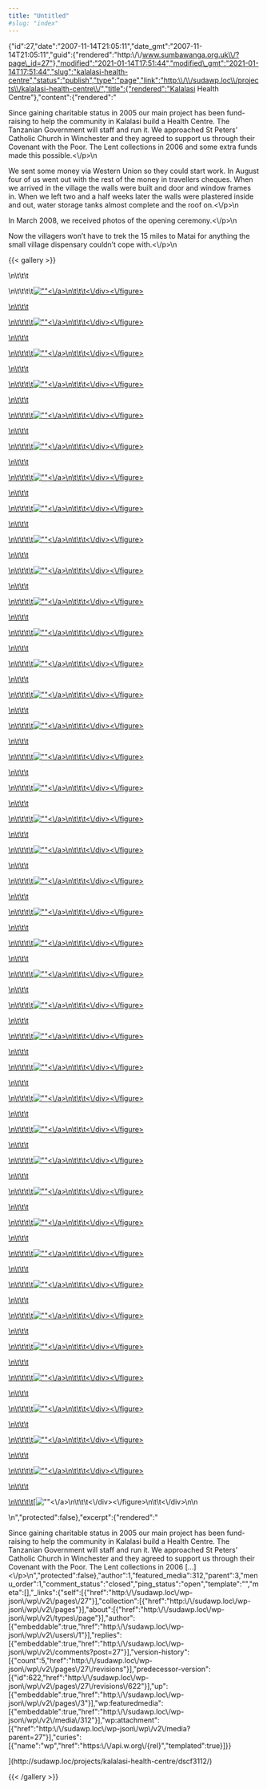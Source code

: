 ```yaml
---
title: "Untitled"
#slug: "index"
---
```


{"id":27,"date":"2007-11-14T21:05:11","date\_gmt":"2007-11-14T21:05:11","guid":{"rendered":"http:\\/\\/www.sumbawanga.org.uk\\/?page\_id=27"},"modified":"2021-01-14T17:51:44","modified\_gmt":"2021-01-14T17:51:44","slug":"kalalasi-health-centre","status":"publish","type":"page","link":"http:\\/\\/sudawp.loc\\/projects\\/kalalasi-health-centre\\/","title":{"rendered":"Kalalasi Health Centre"},"content":{"rendered":"

Since gaining charitable status in 2005 our main project has been fund-raising to help the community in Kalalasi build a Health Centre. The Tanzanian Government will staff and run it. We approached St Peters’ Catholic Church in Winchester and they agreed to support us through their Covenant with the Poor. The Lent collections in 2006 and some extra funds made this possible.<\\/p>\\n

We sent some money via Western Union so they could start work. In August four of us went out with the rest of the money in travellers cheques. When we arrived in the village the walls were built and door and window frames in. When we left two and a half weeks later the walls were plastered inside and out, water storage tanks almost complete and the roof on.<\\/p>\\n

In March 2008, we received photos of the opening ceremony.<\\/p>\\n

Now the villagers won’t have to trek the 15 miles to Matai for anything the small village dispensary couldn’t cope with.<\\/p>\\n

{{< gallery >}}


\\n\\t\\t\\t

\\n\\t\\t\\t\\t[![\"\"](\"http:\/\/sudawp.loc\/wp-content\/2007\/11\/Davinder1378-150x150.jpg\")<\\/a>\\n\\t\\t\\t<\\/div><\\/figure>](http:\/\/sudawp.loc\/projects\/kalalasi-health-centre\/davinder1378\/)

[\\n\\t\\t\\t](http:\/\/sudawp.loc\/projects\/kalalasi-health-centre\/davinder1378\/)

[\\n\\t\\t\\t\\t](http:\/\/sudawp.loc\/projects\/kalalasi-health-centre\/davinder1378\/)[![\"\"](\"http:\/\/sudawp.loc\/wp-content\/2007\/11\/Davinder1387-150x150.jpg\")<\\/a>\\n\\t\\t\\t<\\/div><\\/figure>](http:\/\/sudawp.loc\/projects\/kalalasi-health-centre\/davinder1387\/)

[\\n\\t\\t\\t](http:\/\/sudawp.loc\/projects\/kalalasi-health-centre\/davinder1387\/)

[\\n\\t\\t\\t\\t](http:\/\/sudawp.loc\/projects\/kalalasi-health-centre\/davinder1387\/)[![\"\"](\"http:\/\/sudawp.loc\/wp-content\/2007\/11\/Davinder1443-150x150.jpg\")<\\/a>\\n\\t\\t\\t<\\/div><\\/figure>](http:\/\/sudawp.loc\/projects\/kalalasi-health-centre\/davinder1443\/)

[\\n\\t\\t\\t](http:\/\/sudawp.loc\/projects\/kalalasi-health-centre\/davinder1443\/)

[\\n\\t\\t\\t\\t](http:\/\/sudawp.loc\/projects\/kalalasi-health-centre\/davinder1443\/)[![\"\"](\"http:\/\/sudawp.loc\/wp-content\/2007\/11\/Davinder1444-150x150.jpg\")<\\/a>\\n\\t\\t\\t<\\/div><\\/figure>](http:\/\/sudawp.loc\/projects\/kalalasi-health-centre\/davinder1444\/)

[\\n\\t\\t\\t](http:\/\/sudawp.loc\/projects\/kalalasi-health-centre\/davinder1444\/)

[\\n\\t\\t\\t\\t](http:\/\/sudawp.loc\/projects\/kalalasi-health-centre\/davinder1444\/)[![\"\"](\"http:\/\/sudawp.loc\/wp-content\/2007\/11\/Davinder1447-150x150.jpg\")<\\/a>\\n\\t\\t\\t<\\/div><\\/figure>](http:\/\/sudawp.loc\/projects\/kalalasi-health-centre\/davinder1447\/)

[\\n\\t\\t\\t](http:\/\/sudawp.loc\/projects\/kalalasi-health-centre\/davinder1447\/)

[\\n\\t\\t\\t\\t](http:\/\/sudawp.loc\/projects\/kalalasi-health-centre\/davinder1447\/)[![\"\"](\"http:\/\/sudawp.loc\/wp-content\/2007\/11\/Davinder1478-150x150.jpg\")<\\/a>\\n\\t\\t\\t<\\/div><\\/figure>](http:\/\/sudawp.loc\/projects\/kalalasi-health-centre\/davinder1478\/)

[\\n\\t\\t\\t](http:\/\/sudawp.loc\/projects\/kalalasi-health-centre\/davinder1478\/)

[\\n\\t\\t\\t\\t](http:\/\/sudawp.loc\/projects\/kalalasi-health-centre\/davinder1478\/)[![\"\"](\"http:\/\/sudawp.loc\/wp-content\/2007\/11\/Davinder1481-150x150.jpg\")<\\/a>\\n\\t\\t\\t<\\/div><\\/figure>](http:\/\/sudawp.loc\/projects\/kalalasi-health-centre\/davinder1481\/)

[\\n\\t\\t\\t](http:\/\/sudawp.loc\/projects\/kalalasi-health-centre\/davinder1481\/)

[\\n\\t\\t\\t\\t](http:\/\/sudawp.loc\/projects\/kalalasi-health-centre\/davinder1481\/)[![\"\"](\"http:\/\/sudawp.loc\/wp-content\/2007\/11\/Davinder1496-150x150.jpg\")<\\/a>\\n\\t\\t\\t<\\/div><\\/figure>](http:\/\/sudawp.loc\/projects\/kalalasi-health-centre\/davinder1496\/)

[\\n\\t\\t\\t](http:\/\/sudawp.loc\/projects\/kalalasi-health-centre\/davinder1496\/)

[\\n\\t\\t\\t\\t](http:\/\/sudawp.loc\/projects\/kalalasi-health-centre\/davinder1496\/)[![\"\"](\"http:\/\/sudawp.loc\/wp-content\/2007\/11\/Davinder1497-150x150.jpg\")<\\/a>\\n\\t\\t\\t<\\/div><\\/figure>](http:\/\/sudawp.loc\/projects\/kalalasi-health-centre\/davinder1497\/)

[\\n\\t\\t\\t](http:\/\/sudawp.loc\/projects\/kalalasi-health-centre\/davinder1497\/)

[\\n\\t\\t\\t\\t](http:\/\/sudawp.loc\/projects\/kalalasi-health-centre\/davinder1497\/)[![\"\"](\"http:\/\/sudawp.loc\/wp-content\/2007\/11\/Davinder1502-150x150.jpg\")<\\/a>\\n\\t\\t\\t<\\/div><\\/figure>](http:\/\/sudawp.loc\/projects\/kalalasi-health-centre\/davinder1502\/)

[\\n\\t\\t\\t](http:\/\/sudawp.loc\/projects\/kalalasi-health-centre\/davinder1502\/)

[\\n\\t\\t\\t\\t](http:\/\/sudawp.loc\/projects\/kalalasi-health-centre\/davinder1502\/)[![\"\"](\"http:\/\/sudawp.loc\/wp-content\/2007\/11\/Davinder1523-150x150.jpg\")<\\/a>\\n\\t\\t\\t<\\/div><\\/figure>](http:\/\/sudawp.loc\/projects\/kalalasi-health-centre\/davinder1523\/)

[\\n\\t\\t\\t](http:\/\/sudawp.loc\/projects\/kalalasi-health-centre\/davinder1523\/)

[\\n\\t\\t\\t\\t](http:\/\/sudawp.loc\/projects\/kalalasi-health-centre\/davinder1523\/)[![\"\"](\"http:\/\/sudawp.loc\/wp-content\/2007\/11\/Davinder1529-150x150.jpg\")<\\/a>\\n\\t\\t\\t<\\/div><\\/figure>](http:\/\/sudawp.loc\/projects\/kalalasi-health-centre\/davinder1529\/)

[\\n\\t\\t\\t](http:\/\/sudawp.loc\/projects\/kalalasi-health-centre\/davinder1529\/)

[\\n\\t\\t\\t\\t](http:\/\/sudawp.loc\/projects\/kalalasi-health-centre\/davinder1529\/)[![\"\"](\"http:\/\/sudawp.loc\/wp-content\/2007\/11\/Davinder1530-150x150.jpg\")<\\/a>\\n\\t\\t\\t<\\/div><\\/figure>](http:\/\/sudawp.loc\/projects\/kalalasi-health-centre\/davinder1530\/)

[\\n\\t\\t\\t](http:\/\/sudawp.loc\/projects\/kalalasi-health-centre\/davinder1530\/)

[\\n\\t\\t\\t\\t](http:\/\/sudawp.loc\/projects\/kalalasi-health-centre\/davinder1530\/)[![\"\"](\"http:\/\/sudawp.loc\/wp-content\/2007\/11\/Davinder1531-150x150.jpg\")<\\/a>\\n\\t\\t\\t<\\/div><\\/figure>](http:\/\/sudawp.loc\/projects\/kalalasi-health-centre\/davinder1531\/)

[\\n\\t\\t\\t](http:\/\/sudawp.loc\/projects\/kalalasi-health-centre\/davinder1531\/)

[\\n\\t\\t\\t\\t](http:\/\/sudawp.loc\/projects\/kalalasi-health-centre\/davinder1531\/)[![\"\"](\"http:\/\/sudawp.loc\/wp-content\/2007\/11\/Davinder1534-150x150.jpg\")<\\/a>\\n\\t\\t\\t<\\/div><\\/figure>](http:\/\/sudawp.loc\/projects\/kalalasi-health-centre\/davinder1534\/)

[\\n\\t\\t\\t](http:\/\/sudawp.loc\/projects\/kalalasi-health-centre\/davinder1534\/)

[\\n\\t\\t\\t\\t](http:\/\/sudawp.loc\/projects\/kalalasi-health-centre\/davinder1534\/)[![\"\"](\"http:\/\/sudawp.loc\/wp-content\/2007\/11\/Davinder1538-150x150.jpg\")<\\/a>\\n\\t\\t\\t<\\/div><\\/figure>](http:\/\/sudawp.loc\/projects\/kalalasi-health-centre\/davinder1538\/)

[\\n\\t\\t\\t](http:\/\/sudawp.loc\/projects\/kalalasi-health-centre\/davinder1538\/)

[\\n\\t\\t\\t\\t](http:\/\/sudawp.loc\/projects\/kalalasi-health-centre\/davinder1538\/)[![\"\"](\"http:\/\/sudawp.loc\/wp-content\/2007\/11\/Davinder1551-150x150.jpg\")<\\/a>\\n\\t\\t\\t<\\/div><\\/figure>](http:\/\/sudawp.loc\/projects\/kalalasi-health-centre\/davinder1551\/)

[\\n\\t\\t\\t](http:\/\/sudawp.loc\/projects\/kalalasi-health-centre\/davinder1551\/)

[\\n\\t\\t\\t\\t](http:\/\/sudawp.loc\/projects\/kalalasi-health-centre\/davinder1551\/)[![\"\"](\"http:\/\/sudawp.loc\/wp-content\/2007\/11\/Davinder1571-150x150.jpg\")<\\/a>\\n\\t\\t\\t<\\/div><\\/figure>](http:\/\/sudawp.loc\/projects\/kalalasi-health-centre\/davinder1571\/)

[\\n\\t\\t\\t](http:\/\/sudawp.loc\/projects\/kalalasi-health-centre\/davinder1571\/)

[\\n\\t\\t\\t\\t](http:\/\/sudawp.loc\/projects\/kalalasi-health-centre\/davinder1571\/)[![\"\"](\"http:\/\/sudawp.loc\/wp-content\/2007\/11\/Davinder1586-150x150.jpg\")<\\/a>\\n\\t\\t\\t<\\/div><\\/figure>](http:\/\/sudawp.loc\/projects\/kalalasi-health-centre\/davinder1586\/)

[\\n\\t\\t\\t](http:\/\/sudawp.loc\/projects\/kalalasi-health-centre\/davinder1586\/)

[\\n\\t\\t\\t\\t](http:\/\/sudawp.loc\/projects\/kalalasi-health-centre\/davinder1586\/)[![\"\"](\"http:\/\/sudawp.loc\/wp-content\/2007\/11\/Davinder1608-150x150.jpg\")<\\/a>\\n\\t\\t\\t<\\/div><\\/figure>](http:\/\/sudawp.loc\/projects\/kalalasi-health-centre\/davinder1608\/)

[\\n\\t\\t\\t](http:\/\/sudawp.loc\/projects\/kalalasi-health-centre\/davinder1608\/)

[\\n\\t\\t\\t\\t](http:\/\/sudawp.loc\/projects\/kalalasi-health-centre\/davinder1608\/)[![\"\"](\"http:\/\/sudawp.loc\/wp-content\/2007\/11\/Davinder1664-150x150.jpg\")<\\/a>\\n\\t\\t\\t<\\/div><\\/figure>](http:\/\/sudawp.loc\/projects\/kalalasi-health-centre\/davinder1664\/)

[\\n\\t\\t\\t](http:\/\/sudawp.loc\/projects\/kalalasi-health-centre\/davinder1664\/)

[\\n\\t\\t\\t\\t](http:\/\/sudawp.loc\/projects\/kalalasi-health-centre\/davinder1664\/)[![\"\"](\"http:\/\/sudawp.loc\/wp-content\/2007\/11\/Davinder1665-150x150.jpg\")<\\/a>\\n\\t\\t\\t<\\/div><\\/figure>](http:\/\/sudawp.loc\/projects\/kalalasi-health-centre\/davinder1665\/)

[\\n\\t\\t\\t](http:\/\/sudawp.loc\/projects\/kalalasi-health-centre\/davinder1665\/)

[\\n\\t\\t\\t\\t](http:\/\/sudawp.loc\/projects\/kalalasi-health-centre\/davinder1665\/)[![\"\"](\"http:\/\/sudawp.loc\/wp-content\/2007\/11\/Davinder1696-150x150.jpg\")<\\/a>\\n\\t\\t\\t<\\/div><\\/figure>](http:\/\/sudawp.loc\/projects\/kalalasi-health-centre\/davinder1696\/)

[\\n\\t\\t\\t](http:\/\/sudawp.loc\/projects\/kalalasi-health-centre\/davinder1696\/)

[\\n\\t\\t\\t\\t](http:\/\/sudawp.loc\/projects\/kalalasi-health-centre\/davinder1696\/)[![\"\"](\"http:\/\/sudawp.loc\/wp-content\/2007\/11\/Davinder1700-150x150.jpg\")<\\/a>\\n\\t\\t\\t<\\/div><\\/figure>](http:\/\/sudawp.loc\/projects\/kalalasi-health-centre\/davinder1700\/)

[\\n\\t\\t\\t](http:\/\/sudawp.loc\/projects\/kalalasi-health-centre\/davinder1700\/)

[\\n\\t\\t\\t\\t](http:\/\/sudawp.loc\/projects\/kalalasi-health-centre\/davinder1700\/)[![\"\"](\"http:\/\/sudawp.loc\/wp-content\/2007\/11\/DSCF3042-150x150.jpg\")<\\/a>\\n\\t\\t\\t<\\/div><\\/figure>](http:\/\/sudawp.loc\/projects\/kalalasi-health-centre\/dscf3042\/)

[\\n\\t\\t\\t](http:\/\/sudawp.loc\/projects\/kalalasi-health-centre\/dscf3042\/)

[\\n\\t\\t\\t\\t](http:\/\/sudawp.loc\/projects\/kalalasi-health-centre\/dscf3042\/)[![\"\"](\"http:\/\/sudawp.loc\/wp-content\/2007\/11\/DSCF3046-150x150.jpg\")<\\/a>\\n\\t\\t\\t<\\/div><\\/figure>](http:\/\/sudawp.loc\/projects\/kalalasi-health-centre\/dscf3046\/)

[\\n\\t\\t\\t](http:\/\/sudawp.loc\/projects\/kalalasi-health-centre\/dscf3046\/)

[\\n\\t\\t\\t\\t](http:\/\/sudawp.loc\/projects\/kalalasi-health-centre\/dscf3046\/)[![\"\"](\"http:\/\/sudawp.loc\/wp-content\/2007\/11\/DSCF3049-150x150.jpg\")<\\/a>\\n\\t\\t\\t<\\/div><\\/figure>](http:\/\/sudawp.loc\/projects\/kalalasi-health-centre\/dscf3049\/)

[\\n\\t\\t\\t](http:\/\/sudawp.loc\/projects\/kalalasi-health-centre\/dscf3049\/)

[\\n\\t\\t\\t\\t](http:\/\/sudawp.loc\/projects\/kalalasi-health-centre\/dscf3049\/)[![\"\"](\"http:\/\/sudawp.loc\/wp-content\/2007\/11\/DSCF3051-150x150.jpg\")<\\/a>\\n\\t\\t\\t<\\/div><\\/figure>](http:\/\/sudawp.loc\/projects\/kalalasi-health-centre\/dscf3051\/)

[\\n\\t\\t\\t](http:\/\/sudawp.loc\/projects\/kalalasi-health-centre\/dscf3051\/)

[\\n\\t\\t\\t\\t](http:\/\/sudawp.loc\/projects\/kalalasi-health-centre\/dscf3051\/)[![\"\"](\"http:\/\/sudawp.loc\/wp-content\/2007\/11\/DSCF3052-150x150.jpg\")<\\/a>\\n\\t\\t\\t<\\/div><\\/figure>](http:\/\/sudawp.loc\/projects\/kalalasi-health-centre\/dscf3052\/)

[\\n\\t\\t\\t](http:\/\/sudawp.loc\/projects\/kalalasi-health-centre\/dscf3052\/)

[\\n\\t\\t\\t\\t](http:\/\/sudawp.loc\/projects\/kalalasi-health-centre\/dscf3052\/)[![\"\"](\"http:\/\/sudawp.loc\/wp-content\/2007\/11\/DSCF3053-150x150.jpg\")<\\/a>\\n\\t\\t\\t<\\/div><\\/figure>](http:\/\/sudawp.loc\/projects\/kalalasi-health-centre\/dscf3053\/)

[\\n\\t\\t\\t](http:\/\/sudawp.loc\/projects\/kalalasi-health-centre\/dscf3053\/)

[\\n\\t\\t\\t\\t](http:\/\/sudawp.loc\/projects\/kalalasi-health-centre\/dscf3053\/)[![\"\"](\"http:\/\/sudawp.loc\/wp-content\/2007\/11\/DSCF3054-150x150.jpg\")<\\/a>\\n\\t\\t\\t<\\/div><\\/figure>](http:\/\/sudawp.loc\/projects\/kalalasi-health-centre\/dscf3054\/)

[\\n\\t\\t\\t](http:\/\/sudawp.loc\/projects\/kalalasi-health-centre\/dscf3054\/)

[\\n\\t\\t\\t\\t](http:\/\/sudawp.loc\/projects\/kalalasi-health-centre\/dscf3054\/)[![\"\"](\"http:\/\/sudawp.loc\/wp-content\/2007\/11\/DSCF3055-150x150.jpg\")<\\/a>\\n\\t\\t\\t<\\/div><\\/figure>](http:\/\/sudawp.loc\/projects\/kalalasi-health-centre\/dscf3055\/)

[\\n\\t\\t\\t](http:\/\/sudawp.loc\/projects\/kalalasi-health-centre\/dscf3055\/)

[\\n\\t\\t\\t\\t](http:\/\/sudawp.loc\/projects\/kalalasi-health-centre\/dscf3055\/)[![\"\"](\"http:\/\/sudawp.loc\/wp-content\/2007\/11\/DSCF3059-150x150.jpg\")<\\/a>\\n\\t\\t\\t<\\/div><\\/figure>](http:\/\/sudawp.loc\/projects\/kalalasi-health-centre\/dscf3059\/)

[\\n\\t\\t\\t](http:\/\/sudawp.loc\/projects\/kalalasi-health-centre\/dscf3059\/)

[\\n\\t\\t\\t\\t](http:\/\/sudawp.loc\/projects\/kalalasi-health-centre\/dscf3059\/)[![\"\"](\"http:\/\/sudawp.loc\/wp-content\/2007\/11\/DSCF3067-150x150.jpg\")<\\/a>\\n\\t\\t\\t<\\/div><\\/figure>](http:\/\/sudawp.loc\/projects\/kalalasi-health-centre\/dscf3067\/)

[\\n\\t\\t\\t](http:\/\/sudawp.loc\/projects\/kalalasi-health-centre\/dscf3067\/)

[\\n\\t\\t\\t\\t](http:\/\/sudawp.loc\/projects\/kalalasi-health-centre\/dscf3067\/)[![\"\"](\"http:\/\/sudawp.loc\/wp-content\/2007\/11\/DSCF3077-150x150.jpg\")<\\/a>\\n\\t\\t\\t<\\/div><\\/figure>](http:\/\/sudawp.loc\/projects\/kalalasi-health-centre\/dscf3077\/)

[\\n\\t\\t\\t](http:\/\/sudawp.loc\/projects\/kalalasi-health-centre\/dscf3077\/)

[\\n\\t\\t\\t\\t](http:\/\/sudawp.loc\/projects\/kalalasi-health-centre\/dscf3077\/)[![\"\"](\"http:\/\/sudawp.loc\/wp-content\/2007\/11\/DSCF3081-150x150.jpg\")<\\/a>\\n\\t\\t\\t<\\/div><\\/figure>](http:\/\/sudawp.loc\/projects\/kalalasi-health-centre\/dscf3081\/)

[\\n\\t\\t\\t](http:\/\/sudawp.loc\/projects\/kalalasi-health-centre\/dscf3081\/)

[\\n\\t\\t\\t\\t](http:\/\/sudawp.loc\/projects\/kalalasi-health-centre\/dscf3081\/)[![\"\"](\"http:\/\/sudawp.loc\/wp-content\/2007\/11\/DSCF3085-150x150.jpg\")<\\/a>\\n\\t\\t\\t<\\/div><\\/figure>](http:\/\/sudawp.loc\/projects\/kalalasi-health-centre\/dscf3085\/)

[\\n\\t\\t\\t](http:\/\/sudawp.loc\/projects\/kalalasi-health-centre\/dscf3085\/)

[\\n\\t\\t\\t\\t](http:\/\/sudawp.loc\/projects\/kalalasi-health-centre\/dscf3085\/)[![\"\"](\"http:\/\/sudawp.loc\/wp-content\/2007\/11\/DSCF3089-150x150.jpg\")<\\/a>\\n\\t\\t\\t<\\/div><\\/figure>](http:\/\/sudawp.loc\/projects\/kalalasi-health-centre\/dscf3089\/)

[\\n\\t\\t\\t](http:\/\/sudawp.loc\/projects\/kalalasi-health-centre\/dscf3089\/)

[\\n\\t\\t\\t\\t](http:\/\/sudawp.loc\/projects\/kalalasi-health-centre\/dscf3089\/)[![\"\"](\"http:\/\/sudawp.loc\/wp-content\/2007\/11\/DSCF3106-150x150.jpg\")<\\/a>\\n\\t\\t\\t<\\/div><\\/figure>](http:\/\/sudawp.loc\/projects\/kalalasi-health-centre\/dscf3106\/)

[\\n\\t\\t\\t](http:\/\/sudawp.loc\/projects\/kalalasi-health-centre\/dscf3106\/)

[\\n\\t\\t\\t\\t](http:\/\/sudawp.loc\/projects\/kalalasi-health-centre\/dscf3106\/)[![\"\"](\"http:\/\/sudawp.loc\/wp-content\/2007\/11\/DSCF3112-150x150.jpg\")<\\/a>\\n\\t\\t\\t<\\/div><\\/figure>\\n\\t\\t<\\/div>\\n\\n

\\n","protected":false},"excerpt":{"rendered":"

Since gaining charitable status in 2005 our main project has been fund-raising to help the community in Kalalasi build a Health Centre. The Tanzanian Government will staff and run it. We approached St Peters’ Catholic Church in Winchester and they agreed to support us through their Covenant with the Poor. The Lent collections in 2006 \[…\]<\\/p>\\n","protected":false},"author":1,"featured\_media":312,"parent":3,"menu\_order":1,"comment\_status":"closed","ping\_status":"open","template":"","meta":\[\],"\_links":{"self":\[{"href":"http:\\/\\/sudawp.loc\\/wp-json\\/wp\\/v2\\/pages\\/27"}\],"collection":\[{"href":"http:\\/\\/sudawp.loc\\/wp-json\\/wp\\/v2\\/pages"}\],"about":\[{"href":"http:\\/\\/sudawp.loc\\/wp-json\\/wp\\/v2\\/types\\/page"}\],"author":\[{"embeddable":true,"href":"http:\\/\\/sudawp.loc\\/wp-json\\/wp\\/v2\\/users\\/1"}\],"replies":\[{"embeddable":true,"href":"http:\\/\\/sudawp.loc\\/wp-json\\/wp\\/v2\\/comments?post=27"}\],"version-history":\[{"count":5,"href":"http:\\/\\/sudawp.loc\\/wp-json\\/wp\\/v2\\/pages\\/27\\/revisions"}\],"predecessor-version":\[{"id":622,"href":"http:\\/\\/sudawp.loc\\/wp-json\\/wp\\/v2\\/pages\\/27\\/revisions\\/622"}\],"up":\[{"embeddable":true,"href":"http:\\/\\/sudawp.loc\\/wp-json\\/wp\\/v2\\/pages\\/3"}\],"wp:featuredmedia":\[{"embeddable":true,"href":"http:\\/\\/sudawp.loc\\/wp-json\\/wp\\/v2\\/media\\/312"}\],"wp:attachment":\[{"href":"http:\\/\\/sudawp.loc\\/wp-json\\/wp\\/v2\\/media?parent=27"}\],"curies":\[{"name":"wp","href":"https:\\/\\/api.w.org\\/{rel}","templated":true}\]}}

](http:\/\/sudawp.loc\/projects\/kalalasi-health-centre\/dscf3112\/)
































































































































































{{< /gallery >}}